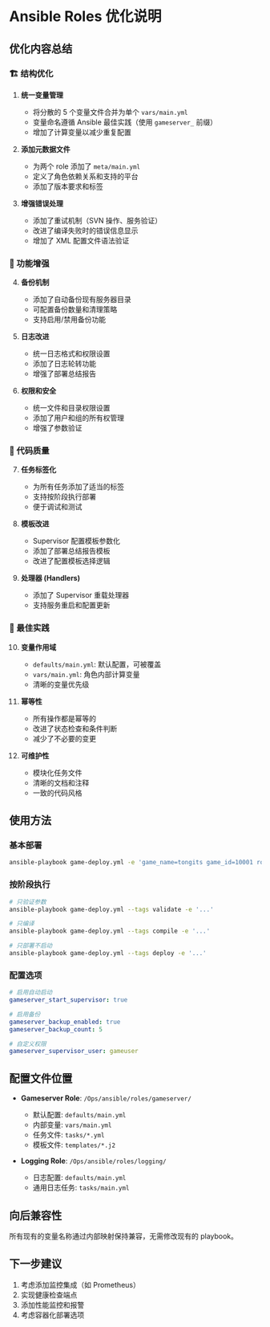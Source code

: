 # Ansible Roles 优化说明

## 优化内容总结

### 🏗️ 结构优化

1. **统一变量管理**
   - 将分散的 5 个变量文件合并为单个 `vars/main.yml`
   - 变量命名遵循 Ansible 最佳实践（使用 `gameserver_` 前缀）
   - 增加了计算变量以减少重复配置

2. **添加元数据文件**
   - 为两个 role 添加了 `meta/main.yml`
   - 定义了角色依赖关系和支持的平台
   - 添加了版本要求和标签

3. **增强错误处理**
   - 添加了重试机制（SVN 操作、服务验证）
   - 改进了编译失败时的错误信息显示
   - 增加了 XML 配置文件语法验证

### 🔧 功能增强

4. **备份机制**
   - 添加了自动备份现有服务器目录
   - 可配置备份数量和清理策略
   - 支持启用/禁用备份功能

5. **日志改进**
   - 统一日志格式和权限设置
   - 添加了日志轮转功能
   - 增强了部署总结报告

6. **权限和安全**
   - 统一文件和目录权限设置
   - 添加了用户和组的所有权管理
   - 增强了参数验证

### 📝 代码质量

7. **任务标签化**
   - 为所有任务添加了适当的标签
   - 支持按阶段执行部署
   - 便于调试和测试

8. **模板改进**
   - Supervisor 配置模板参数化
   - 添加了部署总结报告模板
   - 改进了配置模板选择逻辑

9. **处理器 (Handlers)**
   - 添加了 Supervisor 重载处理器
   - 支持服务重启和配置更新

### 🎯 最佳实践

10. **变量作用域**
    - `defaults/main.yml`: 默认配置，可被覆盖
    - `vars/main.yml`: 角色内部计算变量
    - 清晰的变量优先级

11. **幂等性**
    - 所有操作都是幂等的
    - 改进了状态检查和条件判断
    - 减少了不必要的变更

12. **可维护性**
    - 模块化任务文件
    - 清晰的文档和注释
    - 一致的代码风格

## 使用方法

### 基本部署
```bash
ansible-playbook game-deploy.yml -e 'game_name=tongits game_id=10001 room_num=1 game_room=room-00001'
```

### 按阶段执行
```bash
# 只验证参数
ansible-playbook game-deploy.yml --tags validate -e '...'

# 只编译
ansible-playbook game-deploy.yml --tags compile -e '...'

# 只部署不启动
ansible-playbook game-deploy.yml --tags deploy -e '...'
```

### 配置选项
```yaml
# 启用自动启动
gameserver_start_supervisor: true

# 启用备份
gameserver_backup_enabled: true
gameserver_backup_count: 5

# 自定义权限
gameserver_supervisor_user: gameuser
```

## 配置文件位置

- **Gameserver Role**: `/Ops/ansible/roles/gameserver/`
  - 默认配置: `defaults/main.yml`
  - 内部变量: `vars/main.yml`
  - 任务文件: `tasks/*.yml`
  - 模板文件: `templates/*.j2`

- **Logging Role**: `/Ops/ansible/roles/logging/`
  - 日志配置: `defaults/main.yml`
  - 通用日志任务: `tasks/main.yml`

## 向后兼容性

所有现有的变量名称通过内部映射保持兼容，无需修改现有的 playbook。

## 下一步建议

1. 考虑添加监控集成（如 Prometheus）
2. 实现健康检查端点
3. 添加性能监控和报警
4. 考虑容器化部署选项
